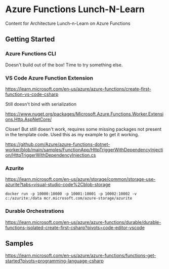 # Azure Functions Lunch-N-Learn

Content for Architecture Lunch-n-Learn on Azure Functions

## Getting Started

### Azure Functions CLI

Doesn't build out of the box! Time to try something else.

### VS Code Azure Function Extension

https://learn.microsoft.com/en-us/azure/azure-functions/create-first-function-vs-code-csharp

Still doesn't bind with serialization

https://www.nuget.org/packages/Microsoft.Azure.Functions.Worker.Extensions.Http.AspNetCore/

Closer! But still doesn't work, requires some missing packages not present in the template code. Used this as my example to get it working.

https://github.com/Azure/azure-functions-dotnet-worker/blob/main/samples/FunctionApp/HttpTriggerWithDependencyInjection/HttpTriggerWithDependencyInjection.cs

### Azurite 

https://learn.microsoft.com/en-us/azure/storage/common/storage-use-azurite?tabs=visual-studio-code%2Cblob-storage

```
docker run -p 10000:10000 -p 10001:10001 -p 10002:10002 -v c:/azurite:/data mcr.microsoft.com/azure-storage/azurite
```

### Durable Orchestrations

https://learn.microsoft.com/en-us/azure/azure-functions/durable/durable-functions-isolated-create-first-csharp?pivots=code-editor-vscode

## Samples 

https://learn.microsoft.com/en-us/azure/azure-functions/functions-get-started?pivots=programming-language-csharp